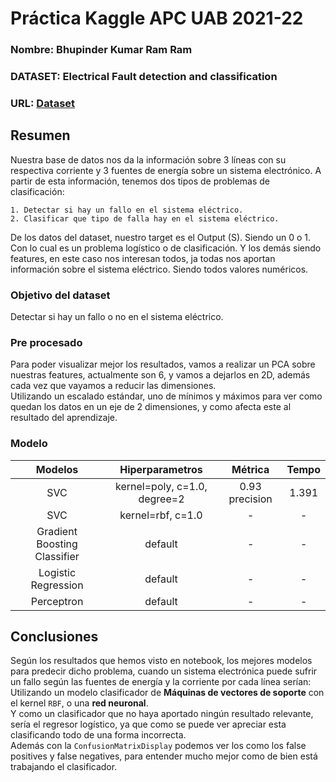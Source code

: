 # Práctica Kaggle APC UAB 2021-22
### Nombre: Bhupinder Kumar Ram Ram 
### DATASET: Electrical Fault detection and classification
### URL: [Dataset](https://www.kaggle.com/esathyaprakash/electrical-fault-detection-and-classification)
## Resumen
Nuestra base de datos nos da la información sobre 3 líneas con su respectiva corriente y 3 fuentes de energía sobre un sistema electrónico. A partir de esta información, tenemos dos tipos de problemas de clasificación: <br>

    1. Detectar si hay un fallo en el sistema eléctrico.
    2. Clasificar que tipo de falla hay en el sistema eléctrico.
De los datos del dataset, nuestro target es el Output (S).
Siendo un 0 o 1. Con lo cual es un problema logístico o de clasificación.
Y los demás siendo features, en este caso nos interesan todos, ja todas nos aportan información sobre el sistema eléctrico.
Siendo todos valores numéricos.

### Objetivo del dataset
Detectar si hay un fallo o no en el sistema eléctrico.

### Pre procesado
Para poder visualizar mejor los resultados, vamos a realizar un PCA sobre nuestras features, actualmente son 6, y vamos a dejarlos en 2D, además cada vez que vayamos a reducir las dimensiones.<br>
Utilizando un escalado estándar, uno de mínimos y máximos para ver como quedan los datos en un eje de 2 dimensiones, y como afecta este al resultado del aprendizaje.
### Modelo

| Modelos | Hiperparametros | Métrica | Tempo | 
| :---: | :---: | :---: | :---: |
| SVC | kernel=poly, c=1.0, degree=2 |  0.93 precision | 1.391 |
| SVC | kernel=rbf, c=1.0 | - | - |
| Gradient Boosting Classifier | default | - | - |
| Logistic Regression | default | - | - |
| Perceptron | default | - | - |

## Conclusiones
Según los resultados que hemos visto en notebook, los mejores modelos para predecir dicho problema, cuando un sistema electrónica puede sufrir un fallo según las fuentes de energía y la corriente por cada línea serían:<br> 
Utilizando un modelo clasificador de <b>Máquinas de vectores de soporte</b> con el kernel `RBF`, o una <b>red neuronal</b>. <br>
Y como un clasificador que no haya aportado ningún resultado relevante, sería el regresor logístico, ya que como se puede ver apreciar esta clasificando todo de una forma incorrecta. <br>
Además con la `ConfusionMatrixDisplay` podemos ver los como los false positives y false negatives, para entender mucho mejor como de bien está trabajando el clasificador.


